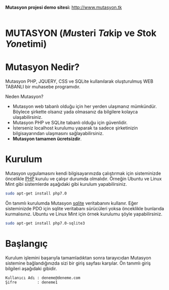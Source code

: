 **Mutasyon projesi demo sitesi:** http://www.mutasyon.tk <br/><br/>

MUTASYON (*Mu*steri *Ta*kip ve *S*tok *Yon*etimi)
=================================================

Mutasyon Nedir?
===============
Mutasyon PHP, JQUERY, CSS ve SQLite kullanılarak oluşturulmuş WEB TABANLI bir muhasebe programıdır. 

Neden Mutasyon?
- Mutasyon web tabanlı olduğu için her yerden ulaşmanız mümkündür. Böylece şirkette olsanız yada olmasanız da bilgilere kolayca ulaşabilirsiniz.
- Mutasyon PHP ve SQLite tabanlı olduğu için güvenlidir.
- İsterseniz localhost kurulumu yaparak ta sadece şirketinizin bilgisayarından ulaşmasını sağlayabilirsiniz.
- **Mutasyon tamamen ücretsizdir**.


Kurulum
===============
Mutasyon uygulamasını kendi bilgisayarınızda çalıştırmak için sisteminizde öncelikle [PHP](http://www.php.net) kurulu ve çalışır durumda olmalıdır. Örneğin Ubuntu ve Linux Mint gibi sistemlerde aşağıdaki gibi kurulum yapabilirsiniz.

```bash
sudo apt-get install php7.0
```
Ön tanımlı kurulumda Mutasyon [sqlite](https://sqlite.org) veritabanını kullanır. Eğer sisteminizde PDO için sqlite veritabanı sürücüleri yoksa önceklikle bunlarıda kurmalısınız. Ubuntu ve Linux Mint için örnek kurulumu şöyle yapabilirsiniz.

```bash
sudo apt-get install php7.0-sqlite3
```

Başlangıç
===============
Kurulum işlemini başarıyla tamamladıktan sonra tarayıcıdan Mutasyon sistemine bağlandığınızda sizi bir giriş sayfası karşılar. Ön tanımlı giriş bilgileri aşağıdaki gibidir.

```
Kullanıcı Adı : deneme@deneme.com
Şifre         : deneme1
```
